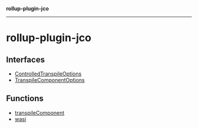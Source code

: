 **rollup-plugin-jco**

---

# rollup-plugin-jco

## Interfaces

- [ControlledTranspileOptions](interfaces/ControlledTranspileOptions.md)
- [TranspileComponentOptions](interfaces/TranspileComponentOptions.md)

## Functions

- [transpileComponent](functions/transpileComponent.md)
- [wasi](functions/wasi.md)
